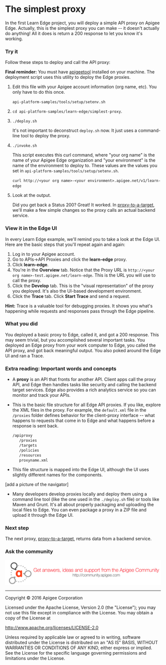 # The simplest proxy

In the first Learn Edge project, you will deploy a simple API proxy on Apigee Edge. Actually, this is the simplest proxy you can make -- it doesn't actually do anything! All it does is return a 200 response to let you know it's working. 

### Try it

Follow these steps to deploy and call the API proxy:

**Final reminder:** You must have [apigeetool](https://www.npmjs.com/package/apigeetool) installed on your machine. The deployment script uses this utility to deploy the Edge proxies. 

1. Edit this file with your Apigee account information (org name, etc). You only have to do this once. 

    `api-platform-samples/tools/setup/setenv.sh`

1. `cd api-platform-samples/learn-edge/simplest-proxy`.
2. `./deploy.sh` 
    
    It's not important to deconstruct `deploy.sh` now. It just uses a command-line tool to deploy the proxy. 

3. `./invoke.sh`

    This script executes this curl command, where "your org name" is the name of your Apigee Edge organization and "your environment" is the name of the environment to deploy to. These values are the values you set in `api-platform-samples/tools/setup/setenv.sh`.

    `curl http://<your org name>-<your environment>.apigee.net/v1/learn-edge`

4. Look at the output.

    Did you get back a Status 200? Great! It worked. In [proxy-to-a-target](./proxy-to-a-target), we'll make a few simple changes so the proxy calls an actual backend service.

### View it in the Edge UI

In every Learn Edge example, we'll remind you to take a look at the Edge UI. Here are the basic steps that you'll repeat again and again:

1. Log in to your Apigee account. 
2. Go to APIs->API Proxies and click the **learn-edge** proxy. 
5. Click **learn-edge**. 
6. You're in the **Overview** tab. Notice that the Proxy URL is `http://<your org name>-test.apigee.net/learn-edge`. This is the URL you will use to call the proxy. 
7. Click the **Develop** tab. This is the "visual representation" of the proxy you deployed. It's also the UI-based development environment. 
8. Click the **Trace** tab. Click **Start Trace** and send a request. 

**Hint:** Trace is a valuable tool for debugging proxies. It shows you what's happening while requests and responses pass through the Edge pipeline.

### What you did

You deployed a basic proxy to Edge, called it, and got a 200 response. This may seem trivial, but you accomplished several important tasks. You deployed an Edge proxy from your work computer to Edge, you called the API proxy, and got back meaningful output. You also poked around the Edge UI and ran a Trace. 

### Extra reading: Important words and concepts

* A **proxy** is an API that fronts for another API. Client apps call the proxy API, and Edge then handles tasks like security and calling the backend target services. Edge also provides a rich analytics service so you can monitor and track your APIs. 
* This is the basic file structure for all Edge API proxies. If you like, explore the XML files in the proxy. For example, the `default.xml` file in the `/proxies` folder defines behavior for the client-proxy interface -- what happens to requests that come in to Edge and what happens before a response is sent back. 

   ```
   /apiproxy
      /proxies
      /targets
      /policies
      /resources
      proxyname.xml
   ```

* This file structure is mapped into the Edge UI, although the UI uses slightly different names for the components. 

[add a picture of the navigator]

* Many developers develop proxies locally and deploy them using a command line tool (like the one used in the `./deploy.sh` file) or tools like Maven and Grunt. It's all about properly packaging and uploading the local files to Edge. You can even package a proxy in a ZIP file and upload it through the Edge UI. 

### Next step

The next proxy, [proxy-to-a-target](../proxy-to-a-target/README.md), returns data from a backend service. 

### Ask the community

[![alt text](../../images/apigee-community.png "Apigee Community is a great place to ask questions and find answers about developing API proxies. ")](https://community.apigee.com?via=github)

---

Copyright © 2016 Apigee Corporation

Licensed under the Apache License, Version 2.0 (the "License"); you may not use
this file except in compliance with the License. You may obtain a copy
of the License at

http://www.apache.org/licenses/LICENSE-2.0

Unless required by applicable law or agreed to in writing, software
distributed under the License is distributed on an "AS IS" BASIS,
WITHOUT WARRANTIES OR CONDITIONS OF ANY KIND, either express or implied.
See the License for the specific language governing permissions and
limitations under the License.
